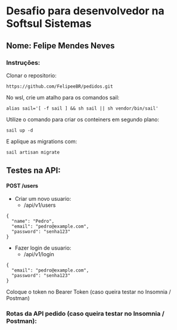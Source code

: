 # Desafio para desenvolvedor na Softsul Sistemas

## Nome: Felipe Mendes Neves

### Instruções:
Clonar o repositorio: 
```
https://github.com/FelipeeBR/pedidos.git
```
No wsl, crie um atalho para os comandos sail:

```
alias sail='[ -f sail ] && sh sail || sh vendor/bin/sail' 
```

Utilize o comando para criar os conteiners em segundo plano:

```
sail up -d
```

E aplique as migrations com:

```
sail artisan migrate
```
## Testes na API:

#### POST /users
- Criar um novo usuario:
    - /api/v1/users
```
{
  "name": "Pedro",
  "email": "pedro@example.com",
  "password": "senha123"
}
```
- Fazer login de usuario:
    - /api/v1/login
```
{
  "email": "pedro@example.com",
  "password": "senha123"
}
```

Coloque o token no Bearer Token (caso queira testar no Insomnia / Postman)

### Rotas da API pedido (caso queira testar no Insomnia / Postman):

####
```

```
